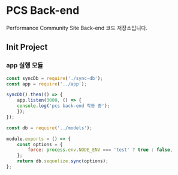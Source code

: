 # PCS Back-end
Performance Community Site Back-end 코드 저장소입니다.


## Init Project

### app 실행 모듈

```js
const syncDb = require('./sync-db');
const app = require('../app');

syncDb().then(() => {
	app.listen(3000, () => {
    console.log('pcs back-end 작동 중');
	});
});
```


```js
const db = require('../models');

module.exports = () => {
	const options = {
		force: process.env.NODE_ENV === 'test' ? true : false,
	};
	return db.sequelize.sync(options);
};
```
